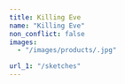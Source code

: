 ```yaml
---
title: Killing Eve
name: "Killing Eve"
non_conflict: false
images:
  - "/images/products/.jpg"

url_1: "/sketches"
---
```

